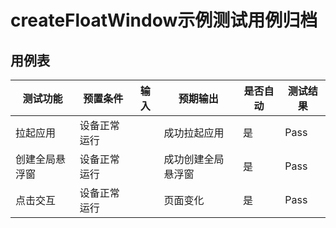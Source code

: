 # createFloatWindow示例测试用例归档
## 用例表
| 测试功能    | 预置条件 | 输入                   | 预期输出      | 是否自动 | 测试结果 |
|---------| --- |----------------------|-----------| --- |------|
| 拉起应用    |设备正常运行|                      | 成功拉起应用    | 是 | Pass |
| 创建全局悬浮窗 |设备正常运行|  | 成功创建全局悬浮窗 | 是 | Pass |
| 点击交互    |设备正常运行|  | 页面变化      | 是 | Pass |